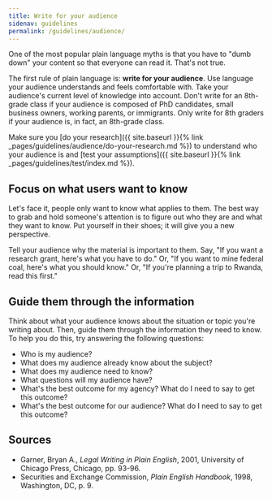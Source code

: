 ```yaml
---
title: Write for your audience
sidenav: guidelines
permalink: /guidelines/audience/
---
```


One of the most popular plain language myths is that you have to "dumb down" your content so that everyone can read it. That's not true.

The first rule of plain language is: **write for your audience**. Use language your audience understands and feels comfortable with. Take your audience's current level of knowledge into account. Don't write for an 8th-grade class if your audience is composed of PhD candidates, small business owners, working parents, or immigrants. Only write for 8th graders if your audience is, in fact, an 8th-grade class.

Make sure you [do your research]({{ site.baseurl }}{% link _pages/guidelines/audience/do-your-research.md %}) to understand who your audience is and [test your assumptions]({{ site.baseurl }}{% link _pages/guidelines/test/index.md %}).

## Focus on what users want to know

Let's face it, people only want to know what applies to them. The best way to grab and hold someone's attention is to figure out who they are and what they want to know. Put yourself in their shoes; it will give you a new perspective.

Tell your audience why the material is important to them. Say, "If you want a research grant, here's what you have to do." Or, "If you want to mine federal coal, here's what you should know." Or, "If you're planning a trip to Rwanda, read this first."

## Guide them through the information

Think about what your audience knows about the situation or topic you're writing about. Then, guide them through the information they need to know. To help you do this, try answering the following questions:

- Who is my audience?
- What does my audience already know about the subject?
- What does my audience need to know?
- What questions will my audience have?
- What's the best outcome for my agency? What do I need to say to get this outcome?
- What's the best outcome for our audience? What do I need to say to get this outcome?

## Sources

- Garner, Bryan A., _Legal Writing in Plain English_, 2001, University of Chicago Press, Chicago, pp. 93-96.
- Securities and Exchange Commission, _Plain English Handbook_, 1998, Washington, DC, p. 9.
